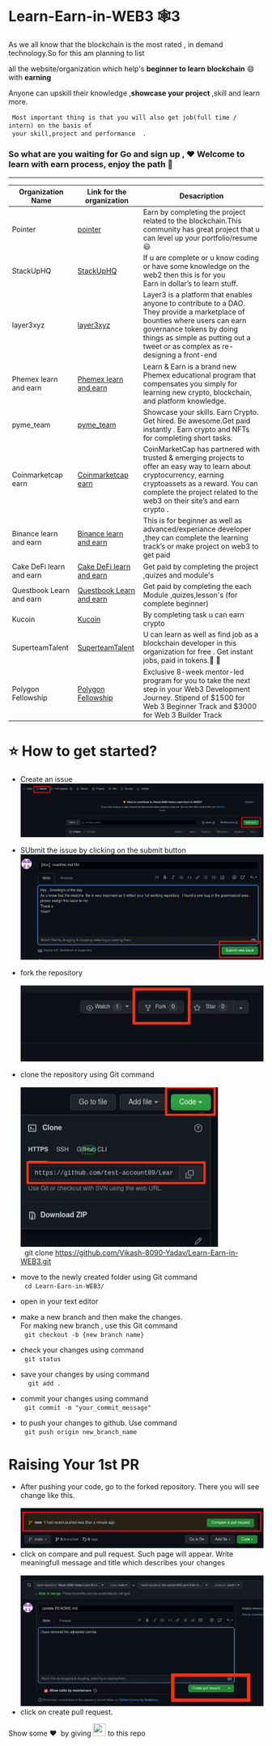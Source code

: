 # Learn-Earn-in-WEB3 🕸️3

As we all know that the blockchain is the most rated , in demand technology.So for this am planning to list

all the website/organization which help's <b>beginner to learn blockchain</b> 😄 with <b>earning</b>

Anyone can upskill their knowledge ,<b>showcase your project</b> ,skill and learn more.

```
 Most important thing is that you will also get job(full time / intern) on the basis of
 your skill,project and performance  .
```

<h3>So what are you waiting for Go and sign up , ♥️ Welcome to learn with earn  process, enjoy the path 🤟</h3>

<hr>

| Organization Name        | Link for the organization                                                                                  | Desacription                                                                                                                                                                                                                              |
| ------------------------ | ---------------------------------------------------------------------------------------------------------- | ----------------------------------------------------------------------------------------------------------------------------------------------------------------------------------------------------------------------------------------- |
| Pointer                  | [pointer](https://www.pointer.gg/)                                                                         | Earn by completing the project related to the blockchain.This community has great project that u can level up your portfolio/resume 😃                                                                                                    |
| StackUpHQ                | [StackUpHQ](https://app.stackup.dev/)                                                                      | If u are complete or u know coding or have some knowledge on the web2 then this is for you<br>Earn in dollar’s to learn stuff.                                                                                                            |
| layer3xyz                | [ layer3xyz](https://beta.layer3.xyz/)                                                                     | Layer3 is a platform that enables anyone to contribute to a DAO. They provide a marketplace of bounties where users can earn governance tokens by doing things as simple as putting out a tweet or as complex as re-designing a front-end |
| Phemex learn and earn    | [Phemex learn and earn](https://phemex.com/learn-crypto)                                                   | Learn & Earn is a brand new Phemex educational program that compensates you simply for learning new crypto, blockchain, and platform knowledge.                                                                                           |
| pyme_team                | [pyme_team](https://pyme.team/)                                                                            | Showcase your skills. Earn Crypto. Get hired. Be awesome.Get paid instantly . Earn crypto and NFTs for completing short tasks.                                                                                                            |
| Coinmarketcap earn       | [Coinmarketcap earn](https://coinmarketcap.com/earn/)                                                      | CoinMarketCap has partnered with trusted & emerging projects to offer an easy way to learn about cryptocurrency, earning cryptoassets as a reward. You can complete the project related to the web3 on their site’s and earn crypto .     |
| Binance learn and earn   | [Binance learn and earn](https://www.binance.com/en/support/announcement/5aee07d467314086ab204ed92ee1bbaa) | This is for beginner as well as advanced/experiance developer ,they can complete the learning track’s or make project on web3 to get paid                                                                                                 |
| Cake DeFi learn and earn | [Cake DeFi learn and earn](https://app.cakedefi.com/learn)                                                 | Get paid by completing the project ,quizes and module's                                                                                                                                                                                   |
| Questbook Learn and earn | [Questbook Learn and earn](https://openquest.xyz/)                                                         | Get paid by completing the each Module ,quizes,lesson's (for complete beginner)                                                                                                                                                           |
| Kucoin                   | [Kucoin](https://www.kucoin.com/land/task-center)                                                          | By completing task u can earn crypto                                                                                                                                                                                                      |
| SuperteamTalent          | [SuperteamTalent](https://superteam.fun/)                                                                  | U can learn as well as find job as a blockchain developer in this organization for free . Get instant jobs, paid in tokens.🙂 💙                                                                                                          |
| Polygon Fellowship       | [Polygon Fellowship](https://polygon.technology/polygon-fellowship/)                                       | Exclusive 8-week mentor-led program for you to take the next step in your Web3 Development Journey. Stipend of $1500 for Web 3 Beginner Track and $3000 for Web 3 Builder Track                                                           |

<h1> ⭐ How to get started?</h1>

- Create an issue
  <br /> <img src = "Images/newissue.jpg" /><br />

- SUbmit the issue by clicking on the submit button
  <br /> <img src = "Images/submit.jpg" /> <br />

- fork the repository <br />
  <br /><img src = "Images/fork.jpeg" /> <br />

- clone the repository using Git command <br />
  <br/> <img src="Images/clone.jpeg" /> <br/>
  &nbsp; git clone https://github.com/Vikash-8090-Yadav/Learn-Earn-in-WEB3.git
- move to the newly created folder using
  Git command <br />
  &nbsp; `cd Learn-Earn-in-WEB3/`
- open in your text editor
- make a new branch and then make the changes.<br/> For making new branch , use this Git command
  <br/> &nbsp; `git checkout -b {new branch name}`
- check your changes using command
  <br/> &nbsp; `git status`
- save your changes by using command <br/>
  &nbsp; ` git add .`
- commit your changes using command <br/>
  &nbsp; `git commit -m "your_commit_message"`
- to push your changes to github. Use command
  <br/> &nbsp; `git push origin new_branch_name`

# Raising Your 1st PR <br/>

- After pushing your code, go to the forked repository. There you will see change like this. <br />
  <br><img src="Images/pr.jpg"/>
- click on compare and pull request. Such page will appear. Write meaningfull message and title which describes your changes<br/>
  <br/> <img src="Images/submit_pr.jpg"/>
- click on create pull request. <br/>

Show some ❤️&nbsp; by giving <img src="https://imgur.com/o7ncZFp.jpg" height=25px width=25px> to this repo
